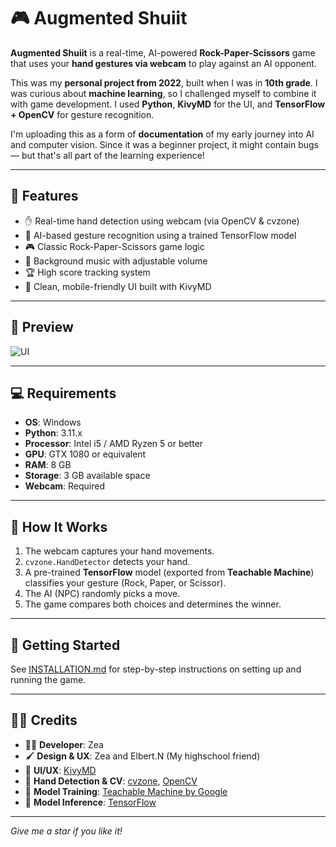 # 🎮 Augmented Shuiit

**Augmented Shuiit** is a real-time, AI-powered **Rock-Paper-Scissors** game that uses your **hand gestures via webcam** to play against an AI opponent.

This was my **personal project from 2022**, built when I was in **10th grade**. I was curious about **machine learning**, so I challenged myself to combine it with game development. I used **Python**, **KivyMD** for the UI, and **TensorFlow + OpenCV** for gesture recognition.

I'm uploading this as a form of **documentation** of my early journey into AI and computer vision. Since it was a beginner project, it might contain bugs — but that's all part of the learning experience!

---

## 🧠 Features

- ✋ Real-time hand detection using webcam (via OpenCV & cvzone)  
- 🧠 AI-based gesture recognition using a trained TensorFlow model  
- 🎮 Classic Rock-Paper-Scissors game logic  
- 🎵 Background music with adjustable volume  
- 🏆 High score tracking system  
- 🎨 Clean, mobile-friendly UI built with KivyMD  

---

## 📸 Preview
![UI](https://github.com/user-attachments/assets/5debb1b8-f9cf-404f-aac6-3aba2a0175c1)

---

## 💻 Requirements

- **OS**: Windows  
- **Python**: 3.11.x  
- **Processor**: Intel i5 / AMD Ryzen 5 or better  
- **GPU**: GTX 1080 or equivalent  
- **RAM**: 8 GB  
- **Storage**: 3 GB available space  
- **Webcam**: Required  

---

## 🧰 How It Works

1. The webcam captures your hand movements.  
2. `cvzone.HandDetector` detects your hand.  
3. A pre-trained **TensorFlow** model (exported from **Teachable Machine**) classifies your gesture (Rock, Paper, or Scissor).  
4. The AI (NPC) randomly picks a move.  
5. The game compares both choices and determines the winner.

---

## 🚀 Getting Started

See [INSTALLATION.md](INSTALLATION.md) for step-by-step instructions on setting up and running the game.

---

## 🧑‍🎨 Credits

- 👨‍💻 **Developer**: Zea
- 🖌️ **Design & UX**: Zea and Elbert.N (My highschool friend)
- 🎨 **UI/UX**: [KivyMD](https://github.com/kivymd/KivyMD)  
- 🧠 **Hand Detection & CV**: [cvzone](https://github.com/cvzone/cvzone), [OpenCV](https://opencv.org/)  
- 🧪 **Model Training**: [Teachable Machine by Google](https://teachablemachine.withgoogle.com/)  
- 🧠 **Model Inference**: [TensorFlow](https://www.tensorflow.org/)

---

*Give me a star if you like it!*
